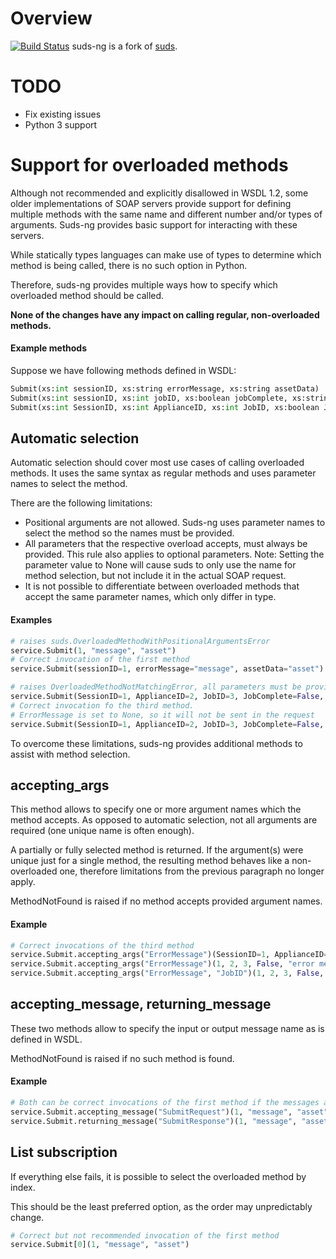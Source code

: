 Overview
========
[![Build Status](https://travis-ci.org/felixonmars/suds-ng.svg?branch=master)](https://travis-ci.org/felixonmars/suds-ng)
suds-ng is a fork of [suds](https://fedorahosted.org/suds/).

TODO
====
- Fix existing issues
- Python 3 support

Support for overloaded methods
==============================

Although not recommended and explicitly disallowed in WSDL 1.2, some older implementations of SOAP servers provide
support for defining multiple methods with the same name and different number and/or types of arguments. 
Suds-ng provides basic support for interacting with these servers. 

While statically types languages can make use of types to determine which method is being called, there is no such 
option in Python.

Therefore, suds-ng provides multiple ways how to specify which overloaded method should be called.

**None of the changes have any impact on calling regular, non-overloaded methods.** 

#### Example methods
Suppose we have following methods defined in WSDL:

```python
Submit(xs:int sessionID, xs:string errorMessage, xs:string assetData)
Submit(xs:int sessionID, xs:int jobID, xs:boolean jobComplete, xs:string errorMessage, xs:string assetData)
Submit(xs:int SessionID, xs:int ApplianceID, xs:int JobID, xs:boolean JobComplete, xs:string ErrorMessage, xs:string Asset)
```
            

## Automatic selection

Automatic selection should cover most use cases of calling overloaded methods. It uses the same syntax as regular 
methods and uses parameter names to select the method.

There are the following limitations:
* Positional arguments are not allowed. Suds-ng uses parameter names to select the method so the names must be provided.
* All parameters that the respective overload accepts, must always be provided. This rule also applies to optional 
parameters. Note: Setting the parameter value to None will cause suds to only use the name for method selection, but not 
 include it in the actual SOAP request.
* It is not possible to differentiate between overloaded methods that accept the same parameter names, which 
only differ in type.

#### Examples

```python
# raises suds.OverloadedMethodWithPositionalArgumentsError
service.Submit(1, "message", "asset")  
# Correct invocation of the first method
service.Submit(sessionID=1, errorMessage="message", assetData="asset") 

# raises OverloadedMethodNotMatchingError, all parameters must be provided
service.Submit(SessionID=1, ApplianceID=2, JobID=3, JobComplete=False, Asset="asset")  
# Correct invocation fo the third method. 
# ErrorMessage is set to None, so it will not be sent in the request
service.Submit(SessionID=1, ApplianceID=2, JobID=3, JobComplete=False, ErrorMessage=None, Asset="asset") 
```

To overcome these limitations, suds-ng provides additional methods to assist with method selection.

## accepting_args
This method allows to specify one or more argument names which the method accepts. As opposed to automatic selection,
not all arguments are required (one unique name is often enough).

A partially or fully selected method is returned. If the argument(s) were unique just for a single method, 
the resulting method behaves like a non-overloaded one, therefore limitations from the previous paragraph no longer apply.

MethodNotFound is raised if no method accepts provided argument names.

#### Example
```python
# Correct invocations of the third method
service.Submit.accepting_args("ErrorMessage")(SessionID=1, ApplianceID=2, JobID=3, JobComplete=False, Asset="asset")
service.Submit.accepting_args("ErrorMessage")(1, 2, 3, False, "error message", "asset")
service.Submit.accepting_args("ErrorMessage", "JobID")(1, 2, 3, False, "error message", "asset")
```

## accepting_message, returning_message
These two methods allow to specify the input or output message name as is defined in WSDL.

MethodNotFound is raised if no such method is found.

#### Example
```python
# Both can be correct invocations of the first method if the messages are named so in WSDL.
service.Submit.accepting_message("SubmitRequest")(1, "message", "asset")
service.Submit.returning_message("SubmitResponse")(1, "message", "asset")
```

## List subscription
If everything else fails, it is possible to select the overloaded method by index.

This should be the least preferred option, as the order may unpredictably change.

```python
# Correct but not recommended invocation of the first method
service.Submit[0](1, "message", "asset")
```